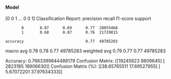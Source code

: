#### Model
[0 0 1 ... 0 0 1]
Classification Report:
              precision    recall  f1-score   support

           0       0.87      0.69      0.77  28055468
           1       0.68      0.87      0.76  21729815

    accuracy                           0.77  49785283
   macro avg       0.78      0.78      0.77  49785283
weighted avg       0.79      0.77      0.77  49785283

Accuracy: 0.7663399844488179
Confusion Matrix:
[[19245823  8809645]
 [ 2823185 18906630]]
Confusion Matrix (%):
[[38.65765511 17.69527955]
 [ 5.67072201 37.97634333]]
